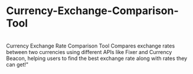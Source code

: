 # Currency-Exchange-Comparison-Tool
<br>
Currency Exchange Rate Comparison Tool Compares exchange rates between two currencies using different APIs like Fixer and Currency Beacon, helping users to find the best exchange rate along with rates they can get!"